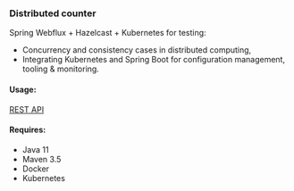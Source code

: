 
### Distributed counter

Spring Webflux + Hazelcast + Kubernetes for testing:
- Concurrency and consistency cases in distributed computing,
- Integrating Kubernetes and Spring Boot for configuration management, tooling & monitoring. 

#### Usage: 
[REST API](src/main/java/org/berk/distributedcounter/rest/CounterResource.java)


#### Requires:
- Java 11
- Maven 3.5
- Docker
- Kubernetes